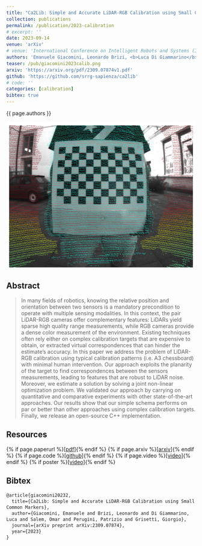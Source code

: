 ```yaml
---
title: "Ca2Lib: Simple and Accurate LiDAR-RGB Calibration using Small Common Markers"
collection: publications
permalink: /publication/2023-calibration
# excerpt: ''
date: 2023-09-14
venue: 'arXiv'
# venue: 'International Conference on Intelligent Robots and Systems (IROS) (just accepted)'
authors: 'Emanuele Giacomini, Leonardo Brizi, <b>Luca Di Giammarino</b>, Omar Salem, Giorgio Grisetti'
teaser: /pub/giacomini2023calib.png
arxiv: 'https://arxiv.org/pdf/2309.07874v1.pdf'
github: 'https://github.com/srrg-sapienza/ca2lib'
# code: ''
categories: [calibration]
bibtex: true
---
```


{{ page.authors }}

<img class="pub_teaser" src="../images/pub/giacomini2023calib.png" alt="Teaser Image" title="teaser" />


## Abstract

> In many fields of robotics, knowing the relative position and orientation between two sensors is a mandatory precondition to operate with multiple sensing modalities. In this context, the pair LiDAR-RGB cameras offer complementary features: LiDARs yield sparse high quality range measurements, while RGB cameras provide a dense color measurement of the environment. Existing techniques often rely either on complex calibration targets that are expensive to obtain, or extracted virtual correspondences that can hinder the estimate’s accuracy. In this paper we address the problem of LiDAR-RGB calibration using typical calibration patterns (i.e. A3 chessboard) with minimal human intervention. Our approach exploits the planarity of the target to find correspondences between the sensors measurements, leading to features that are robust to LiDAR noise. Moreover, we estimate a solution by solving a joint non-linear optimization problem. We validated our approach by carrying on quantitative and comparative experiments with other state-of-the-art approaches. Our results show that our simple schema performs on par or better than other approaches using complex calibration targets. Finally, we release an open-source C++ implementation.

## Resources

{% if page.paperurl %}<a href=" {{ page.paperurl }} ">[pdf]</a>{% endif %} {% if page.arxiv %}<a href=" {{ page.arxiv }} ">[arxiv]</a>{% endif %} {% if page.code %}<a href=" {{ page.code }} ">[github]</a>{% endif %} {% if page.video %}<a href=" {{ page.video }} ">[video]</a>{% endif %} {% if poster %}<a href=" {{ page.poster }} ">[video]</a>{% endif %}

## Bibtex 
    @article{giacomini20232,
      title={Ca2Lib: Simple and Accurate LiDAR-RGB Calibration using Small Common Markers},
      author={Giacomini, Emanuele and Brizi, Leonardo and Di Giammarino, Luca and Salem, Omar and Perugini, Patrizio and Grisetti, Giorgio},
      journal={arXiv preprint arXiv:2309.07874},
      year={2023}
    }